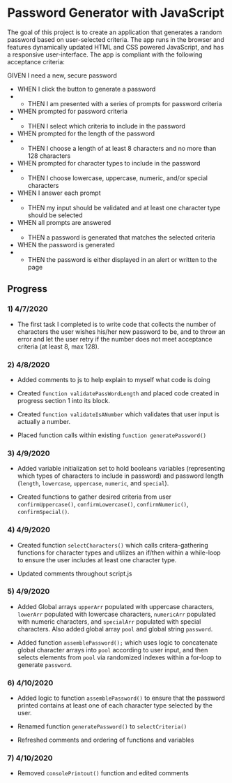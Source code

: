 # Password Generator with JavaScript

The goal of this project is to create an application that generates a random password based on user-selected criteria. The app runs in the browser and features dynamically updated HTML and CSS powered JavaScript, and has a responsive user-interface.  The app is compliant with the following acceptance criteria:

 GIVEN I need a new, secure password
*  WHEN I click the button to generate a password
* * THEN I am presented with a series of prompts for password criteria
* WHEN prompted for password criteria
* * THEN I select which criteria to include in the password
* WHEN prompted for the length of the password
* * THEN I choose a length of at least 8 characters and no more than 128 characters
* WHEN prompted for character types to include in the password
* * THEN I choose lowercase, uppercase, numeric, and/or special characters
* WHEN I answer each prompt
* * THEN my input should be validated and at least one character type should be selected
* WHEN all prompts are answered
* * THEN a password is generated that matches the selected criteria
* WHEN the password is generated
* * THEN the password is either displayed in an alert or written to the page

## Progress

### 1) 4/7/2020 

* The first task I completed is to write code that collects the number of characters the user wishes his/her new password to be, and to throw an error and let the user retry if the number does not meet acceptance criteria (at least 8, max 128).

### 2) 4/8/2020

* Added comments to js to help explain to myself what code is doing

* Created `function validatePassWordLength` and placed code created in progress section 1 into its block.
* Created `function validateIsANumber` which validates that user input is actually a number.
* Placed function calls within existing `function generatePassword()`

### 3) 4/9/2020

* Added variable initialization set to hold booleans variables (representing which types of characters to include in password) and password length (`length`, `lowercase`, `uppercase`, `numeric`, and `special`).

* Created functions to gather desired criteria from user `confirmUppercase()`, `confirmLowercase()`, `confirmNumeric()`, `confirmSpecial()`.

### 4) 4/9/2020

* Created function `selectCharacters()` which calls critera-gathering functions for character types and utilizes an if/then within a while-loop to ensure the user includes at least one character type.

* Updated comments throughout script.js

### 5) 4/9/2020

* Added Global arrays `upperArr` populated with uppercase characters, `lowerArr` populated with lowercase characters, `numericArr` populated with numeric characters, and `specialArr` populated with special characters.  Also added global array `pool` and global string `password`.

* Added function `assemblePassword();` which uses logic to concatenate global character arrays into `pool` according to user input, and then selects elements from `pool` via randomized indexes within a for-loop to generate `password`.

### 6) 4/10/2020

* Added logic to function `assemblePassword()` to ensure that the password printed contains at least one of each character type selected by the user.

* Renamed function `generatePassword()` to `selectCriteria()`

* Refreshed comments and ordering of
functions and variables

### 7) 4/10/2020

* Removed `consolePrintout()` function and edited comments

